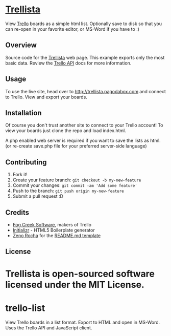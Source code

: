 # [Trellista](http://trellista.pagodabox.com)
 
View [Trello](http://trello.com) boards as a simple html list. Optionally save to disk so that you can re-open in your favorite editor, or MS-Word if you have to :)

## Overview

Source code for the [Trellista](http://trellista.pagodabox.com) web page. This example exports only the most basic data. Review the [Trello API](https://trello.com/docs/) docs for more information.

## Usage
 
To use the live site, head over to http://trellista.pagodabox.com and connect to Trello. View and export your boards.
 
## Installation

Of course you don't trust another site to connect to your Trello account! To view your boards just clone the repo and load index.html.

A php enabled web server is required if you want to save the lists as html. (or re-create save.php file for your preferred server-side language)

## Contributing

1. Fork it!
2. Create your feature branch: `git checkout -b my-new-feature`
3. Commit your changes: `git commit -am 'Add some feature'`
4. Push to the branch: `git push origin my-new-feature`
5. Submit a pull request :D
 
## Credits
 
- [Fog Creek Software](http://www.fogcreek.com/), makers of Trello
- [Initializr](http://www.initializr.com/) - HTML5 Boilerplate generator
- [Zeno Rocha](https://github.com/zenorocha) for the [README.md template](https://gist.github.com/zenorocha/4526327)
 
## License
 
Trellista is open-sourced software licensed under the MIT License.
=======
trello-list
===========

View Trello boards in a list format. Export to HTML and open in MS-Word. Uses the Trello API and JavaScript client.
